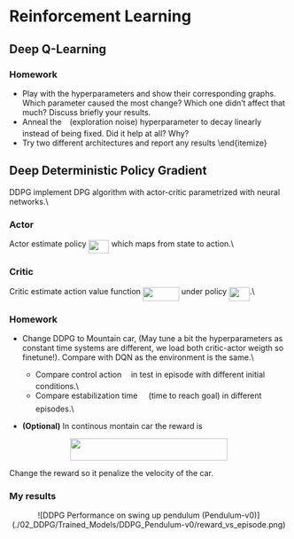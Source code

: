 # Reinforcement Learning 

## Deep Q-Learning

### Homework
- Play with the hyperparameters and show their corresponding graphs. Which parameter caused the most change? Which one didn’t affect that much? Discuss briefly your results.
- Anneal the <img src="https://rawgit.com/IBIO4615-2019/Presentations/master/svgs/7ccca27b5ccc533a2dd72dc6fa28ed84.svg?invert_in_darkmode" align=middle width=6.672392099999992pt height=14.15524440000002pt/> (exploration noise) hyperparameter to decay linearly instead of being fixed. Did it help at all? Why?
- Try two different architectures and report any results
\end{itemize}

## Deep Deterministic Policy Gradient
DDPG implement DPG algorithm with actor-critic parametrized with neural networks.\\

### Actor ###
Actor estimate policy <img src="https://rawgit.com/IBIO4615-2019/Presentations/master/svgs/a0bba743e0d45642c4c3e52b86657915.svg?invert_in_darkmode" align=middle width=37.298393549999986pt height=24.65753399999998pt/> which maps from state to action.\\ 

### Critic ###
Critic estimate action value function <img src="https://rawgit.com/IBIO4615-2019/Presentations/master/svgs/5b9f673276d4daa369c7ea9c3f51e061.svg?invert_in_darkmode" align=middle width=65.84041859999998pt height=24.65753399999998pt/> under policy <img src="https://rawgit.com/IBIO4615-2019/Presentations/master/svgs/a0bba743e0d45642c4c3e52b86657915.svg?invert_in_darkmode" align=middle width=37.298393549999986pt height=24.65753399999998pt/>.\\

### Homework
- Change DDPG to Mountain car, (May tune a bit the hyperparameters as constant time systems are different, we load both critic-actor weigth so finetune!). Compare with DQN as the environment is the same.\\
  
  - Compare control action <img src="https://rawgit.com/IBIO4615-2019/Presentations/master/svgs/6dbb78540bd76da3f1625782d42d6d16.svg?invert_in_darkmode" align=middle width=9.41027339999999pt height=14.15524440000002pt/> in test in episode with different initial conditions.\\
  - Compare estabilization time <img src="https://rawgit.com/IBIO4615-2019/Presentations/master/svgs/45daa205a2eacb8e053a24d9ae312e8e.svg?invert_in_darkmode" align=middle width=12.140467349999989pt height=20.221802699999984pt/> (time to reach goal) in different episodes.\\
  
- **(Optional)** In continous montain car the reward is

<p align="center"><img src="https://rawgit.com/IBIO4615-2019/Presentations/master/svgs/3f07748cf5a51330d54ff82a52ca6f11.svg?invert_in_darkmode" align=middle width=283.5015645pt height=39.452455349999994pt/></p> 
  Change the reward so it penalize the velocity of the car.



### My results
<p align="center">![DDPG Performance on swing up pendulum (Pendulum-v0)](./02_DDPG/Trained_Models/DDPG_Pendulum-v0/reward_vs_episode.png)</p>
